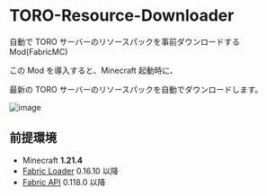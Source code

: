 # TORO-Resource-Downloader

自動で TORO サーバーのリソースパックを事前ダウンロードする Mod(FabricMC)

この Mod を導入すると、Minecraft 起動時に、

最新の TORO サーバーのリソースパックを自動でダウンロードします。

![image](https://github.com/TORO-Server/TORO-Resource-Downloader/assets/77374813/fcf92db7-81e5-4c37-8fa4-c7cc10db3a13)

## 前提環境

- Minecraft **1.21.4**
- [Fabric Loader](https://fabricmc.net/use/installer/) 0.16.10 以降
- [Fabric API](https://www.curseforge.com/minecraft/mc-mods/fabric-api) 0.118.0 以降
